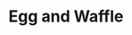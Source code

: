 ---
title: "Egg and Waffle"
price: "$12.00"
category: "Breakfast"
img: ""
desc: "Two eggs, two strips of bacon and two sausage links"
---